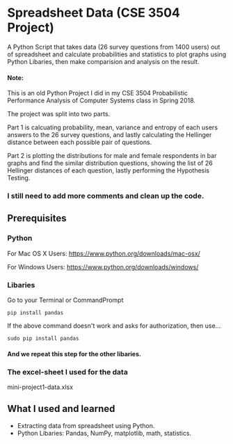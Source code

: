 # Spreadsheet Data (CSE 3504 Project)
A Python Script that takes data (26 survey questions from 1400 users) out of spreadsheet and calculate probabilities and statistics to plot graphs using Python Libaries, then make comparision and analysis on the result.


#### Note:
This is an old Python Project I did in my CSE 3504 Probabilistic Performance Analysis of Computer Systems class in Spring 2018.

The project was split into two parts.

Part 1 is calcuating probability, mean, variance and entropy of each users answers to the 26 survey questions, and lastly calculating the Hellinger distance between each possible pair of questions.

Part 2 is plotting the distributions for male and female respondents in bar graphs and find the similar distribution questions, showing the list of 26 Hellinger distances of each question, lastly performing the Hypothesis Testing.

### I still need to add more comments and clean up the code.

## Prerequisites

### Python

For Mac OS X Users: https://www.python.org/downloads/mac-osx/

For Windows Users: https://www.python.org/downloads/windows/

### Libaries

Go to your Terminal or CommandPrompt

```
pip install pandas
```

If the above command doesn't work and asks for authorization, then use...

```
sudo pip install pandas
```
#### And we repeat this step for the other libaries.

### The excel-sheet I used for the data
mini-project1-data.xlsx



## What I used and learned
* Extracting data from spreadsheet using Python.
* Python Libaries: Pandas, NumPy, matplotlib, math, statistics.


